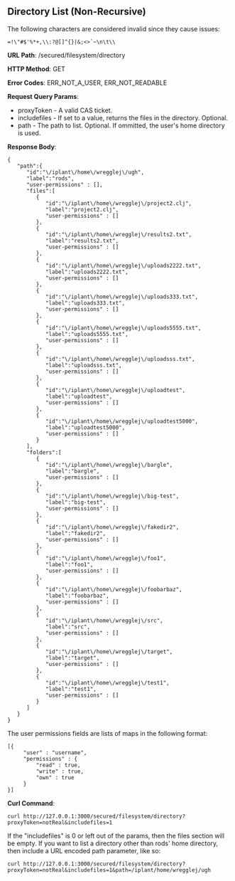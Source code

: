Directory List (Non-Recursive)
------------------------------

The following characters are considered invalid since they cause issues:

    =!\"#$'%*+,\\:?@[]^{}|&;<>`~\n\t\\

__URL Path__: /secured/filesystem/directory

__HTTP Method__: GET

__Error Codes__: ERR_NOT_A_USER, ERR_NOT_READABLE

__Request Query Params__:

* proxyToken - A valid CAS ticket.
* includefiles - If set to a value, returns the files in the directory. Optional.
* path - The path to list. Optional. If ommitted, the user's home directory is used.

__Response Body__:

    {
       "path":{
          "id":"\/iplant\/home\/wregglej\/ugh",
          "label":"rods",
          "user-permissions" : [],
          "files":[
             {
                "id":"\/iplant\/home\/wregglej\/project2.clj",
                "label":"project2.clj",
                "user-permissions" : []
             },
             {
                "id":"\/iplant\/home\/wregglej\/results2.txt",
                "label":"results2.txt",
                "user-permissions" : []
             },
             {
                "id":"\/iplant\/home\/wregglej\/uploads2222.txt",
                "label":"uploads2222.txt",
                "user-permissions" : []
             },
             {
                "id":"\/iplant\/home\/wregglej\/uploads333.txt",
                "label":"uploads333.txt",
                "user-permissions" : []
             },
             {
                "id":"\/iplant\/home\/wregglej\/uploads5555.txt",
                "label":"uploads5555.txt",
                "user-permissions" : []
             },
             {
                "id":"\/iplant\/home\/wregglej\/uploadsss.txt",
                "label":"uploadsss.txt",
                "user-permissions" : []
             },
             {
                "id":"\/iplant\/home\/wregglej\/uploadtest",
                "label":"uploadtest",
                "user-permissions" : []
             },
             {
                "id":"\/iplant\/home\/wregglej\/uploadtest5000",
                "label":"uploadtest5000",
                "user-permissions" : []
             }
          ],
          "folders":[
             {
                "id":"\/iplant\/home\/wregglej\/bargle",
                "label":"bargle",
                "user-permissions" : []
             },
             {
                "id":"\/iplant\/home\/wregglej\/big-test",
                "label":"big-test",
                "user-permissions" : []
             },
             {
                "id":"\/iplant\/home\/wregglej\/fakedir2",
                "label":"fakedir2",
                "user-permissions" : []
             },
             {
                "id":"\/iplant\/home\/wregglej\/foo1",
                "label":"foo1",
                "user-permissions" : []
             },
             {
                "id":"\/iplant\/home\/wregglej\/foobarbaz",
                "label":"foobarbaz",
                "user-permissions" : []
             },
             {
                "id":"\/iplant\/home\/wregglej\/src",
                "label":"src",
                "user-permissions" : []
             },
             {
                "id":"\/iplant\/home\/wregglej\/target",
                "label":"target",
                "user-permissions" : []
             },
             {
                "id":"\/iplant\/home\/wregglej\/test1",
                "label":"test1",
                "user-permissions" : []
             }
          ]
       }
    }

The user permissions fields are lists of maps in the following format:

    [{
         "user" : "username",
         "permissions" : {
             "read" : true,
             "write" : true,
             "own" : true
         }
    }]

__Curl Command__:

    curl http://127.0.0.1:3000/secured/filesystem/directory?proxyToken=notReal&includefiles=1

If the "includefiles" is 0 or left out of the params, then the files section will be empty.
If you want to list a directory other than rods' home directory, then include a URL encoded
path parameter, like so:

    curl http://127.0.0.1:3000/secured/filesystem/directory?proxyToken=notReal&includefiles=1&path=/iplant/home/wregglej/ugh



